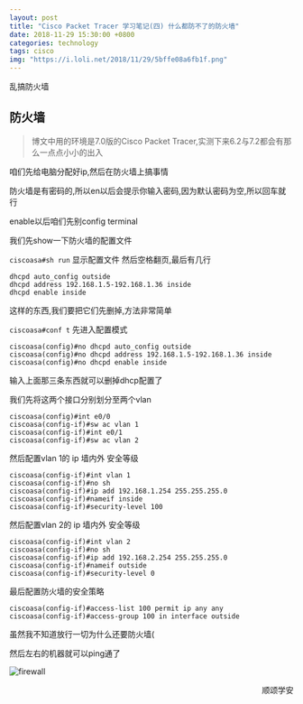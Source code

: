 ```yaml
---
layout: post
title: "Cisco Packet Tracer 学习笔记(四) 什么都防不了的防火墙"
date: 2018-11-29 15:30:00 +0800
categories: technology
tags: cisco
img: "https://i.loli.net/2018/11/29/5bffe08a6fb1f.png"
---
```


乱搞防火墙

## 防火墙

> 博文中用的环境是7.0版的Cisco Packet Tracer,实测下来6.2与7.2都会有那么一点点小小的出入

咱们先给电脑分配好ip,然后在防火墙上搞事情

防火墙是有密码的,所以en以后会提示你输入密码,因为默认密码为空,所以回车就行

enable以后咱们先别config terminal

我们先show一下防火墙的配置文件

```ciscoasa#sh run``` 显示配置文件
然后空格翻页,最后有几行
```
dhcpd auto_config outside
dhcpd address 192.168.1.5-192.168.1.36 inside
dhcpd enable inside
```
这样的东西,我们要把它们先删掉,方法非常简单

```ciscoasa#conf t``` 先进入配置模式

```
ciscoasa(config)#no dhcpd auto_config outside
ciscoasa(config)#no dhcpd address 192.168.1.5-192.168.1.36 inside
ciscoasa(config)#no dhcpd enable inside
```
输入上面那三条东西就可以删掉dhcp配置了

我们先将这两个接口分别划分至两个vlan
```
ciscoasa(config)#int e0/0
ciscoasa(config-if)#sw ac vlan 1
ciscoasa(config-if)#int e0/1
ciscoasa(config-if)#sw ac vlan 2
```
然后配置vlan 1的 ip 墙内外 安全等级
```
ciscoasa(config-if)#int vlan 1
ciscoasa(config-if)#no sh
ciscoasa(config-if)#ip add 192.168.1.254 255.255.255.0
ciscoasa(config-if)#nameif inside
ciscoasa(config-if)#security-level 100
```
然后配置vlan 2的 ip 墙内外 安全等级
```
ciscoasa(config-if)#int vlan 2
ciscoasa(config-if)#no sh
ciscoasa(config-if)#ip add 192.168.2.254 255.255.255.0
ciscoasa(config-if)#nameif outside
ciscoasa(config-if)#security-level 0
```
最后配置防火墙的安全策略
```
ciscoasa(config-if)#access-list 100 permit ip any any
ciscoasa(config-if)#access-group 100 in interface outside
```
虽然我不知道放行一切为什么还要防火墙(

然后左右的机器就可以ping通了

![firewall](https://i.loli.net/2018/11/18/5bf1252a1701d.jpg)

<div style="text-align: right"> 顺颂学安 </div>